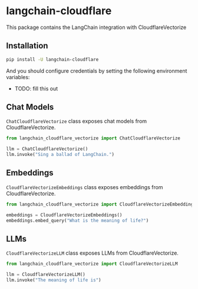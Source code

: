 # langchain-cloudflare

This package contains the LangChain integration with CloudflareVectorize

## Installation

```bash
pip install -U langchain-cloudflare
```

And you should configure credentials by setting the following environment variables:

* TODO: fill this out

## Chat Models

`ChatCloudflareVectorize` class exposes chat models from CloudflareVectorize.

```python
from langchain_cloudflare_vectorize import ChatCloudflareVectorize

llm = ChatCloudflareVectorize()
llm.invoke("Sing a ballad of LangChain.")
```

## Embeddings

`CloudflareVectorizeEmbeddings` class exposes embeddings from CloudflareVectorize.

```python
from langchain_cloudflare_vectorize import CloudflareVectorizeEmbeddings

embeddings = CloudflareVectorizeEmbeddings()
embeddings.embed_query("What is the meaning of life?")
```

## LLMs
`CloudflareVectorizeLLM` class exposes LLMs from CloudflareVectorize.

```python
from langchain_cloudflare_vectorize import CloudflareVectorizeLLM

llm = CloudflareVectorizeLLM()
llm.invoke("The meaning of life is")
```
